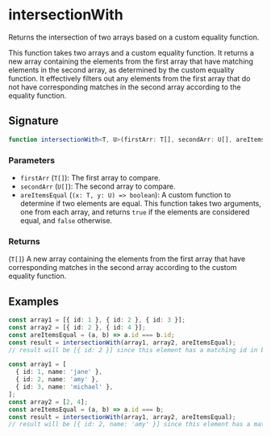# intersectionWith

Returns the intersection of two arrays based on a custom equality function.

This function takes two arrays and a custom equality function. It returns a new array containing
the elements from the first array that have matching elements in the second array, as determined
by the custom equality function. It effectively filters out any elements from the first array that
do not have corresponding matches in the second array according to the equality function.

## Signature

```typescript
function intersectionWith<T, U>(firstArr: T[], secondArr: U[], areItemsEqual: (x: T, y: U) => boolean): T[];
```

### Parameters

- `firstArr` (`T[]`): The first array to compare.
- `secondArr` (`U[]`): The second array to compare.
- `areItemsEqual` (`(x: T, y: U) => boolean`): A custom function to determine if two elements are equal. This function takes two arguments, one from each array, and returns `true` if the elements are considered equal, and `false` otherwise.

### Returns

(`T[]`) A new array containing the elements from the first array that have corresponding matches in the second array according to the custom equality function.

## Examples

```typescript
const array1 = [{ id: 1 }, { id: 2 }, { id: 3 }];
const array2 = [{ id: 2 }, { id: 4 }];
const areItemsEqual = (a, b) => a.id === b.id;
const result = intersectionWith(array1, array2, areItemsEqual);
// result will be [{ id: 2 }] since this element has a matching id in both arrays.

const array1 = [
  { id: 1, name: 'jane' },
  { id: 2, name: 'amy' },
  { id: 3, name: 'michael' },
];
const array2 = [2, 4];
const areItemsEqual = (a, b) => a.id === b;
const result = intersectionWith(array1, array2, areItemsEqual);
// result will be [{ id: 2, name: 'amy' }] since this element has a matching id that is equal to seconds array's element.
```
